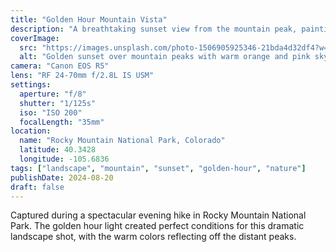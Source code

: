 ```yaml
---
title: "Golden Hour Mountain Vista"
description: "A breathtaking sunset view from the mountain peak, painting the sky in warm golden hues as the day comes to a peaceful end."
coverImage:
  src: "https://images.unsplash.com/photo-1506905925346-21bda4d32df4?w=1920&h=1080&fit=crop"
  alt: "Golden sunset over mountain peaks with warm orange and pink sky"
camera: "Canon EOS R5"
lens: "RF 24-70mm f/2.8L IS USM"
settings:
  aperture: "f/8"
  shutter: "1/125s"
  iso: "ISO 200"
  focalLength: "35mm"
location:
  name: "Rocky Mountain National Park, Colorado"
  latitude: 40.3428
  longitude: -105.6836
tags: ["landscape", "mountain", "sunset", "golden-hour", "nature"]
publishDate: 2024-08-20
draft: false
---
```


Captured during a spectacular evening hike in Rocky Mountain National Park. The golden hour light created perfect conditions for this dramatic landscape shot, with the warm colors reflecting off the distant peaks.